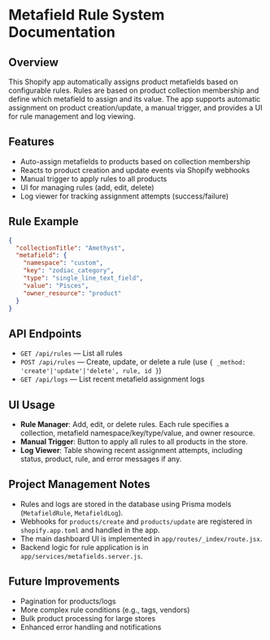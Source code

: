 # Metafield Rule System Documentation

## Overview
This Shopify app automatically assigns product metafields based on configurable rules. Rules are based on product collection membership and define which metafield to assign and its value. The app supports automatic assignment on product creation/update, a manual trigger, and provides a UI for rule management and log viewing.

## Features
- Auto-assign metafields to products based on collection membership
- Reacts to product creation and update events via Shopify webhooks
- Manual trigger to apply rules to all products
- UI for managing rules (add, edit, delete)
- Log viewer for tracking assignment attempts (success/failure)

## Rule Example
```json
{
  "collectionTitle": "Amethyst",
  "metafield": {
    "namespace": "custom",
    "key": "zodiac_category",
    "type": "single_line_text_field",
    "value": "Pisces",
    "owner_resource": "product"
  }
}
```

## API Endpoints
- `GET /api/rules` — List all rules
- `POST /api/rules` — Create, update, or delete a rule (use `{ _method: 'create'|'update'|'delete', rule, id }`)
- `GET /api/logs` — List recent metafield assignment logs

## UI Usage
- **Rule Manager**: Add, edit, or delete rules. Each rule specifies a collection, metafield namespace/key/type/value, and owner resource.
- **Manual Trigger**: Button to apply all rules to all products in the store.
- **Log Viewer**: Table showing recent assignment attempts, including status, product, rule, and error messages if any.

## Project Management Notes
- Rules and logs are stored in the database using Prisma models (`MetafieldRule`, `MetafieldLog`).
- Webhooks for `products/create` and `products/update` are registered in `shopify.app.toml` and handled in the app.
- The main dashboard UI is implemented in `app/routes/_index/route.jsx`.
- Backend logic for rule application is in `app/services/metafields.server.js`.

## Future Improvements
- Pagination for products/logs
- More complex rule conditions (e.g., tags, vendors)
- Bulk product processing for large stores
- Enhanced error handling and notifications 